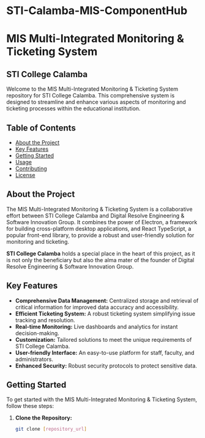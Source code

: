 # STI-Calamba-MIS-ComponentHub

# MIS Multi-Integrated Monitoring & Ticketing System
## STI College Calamba

Welcome to the MIS Multi-Integrated Monitoring & Ticketing System repository for STI College Calamba. This comprehensive system is designed to streamline and enhance various aspects of monitoring and ticketing processes within the educational institution.

## Table of Contents

- [About the Project](#about-the-project)
- [Key Features](#key-features)
- [Getting Started](#getting-started)
- [Usage](#usage)
- [Contributing](#contributing)
- [License](#license)

## About the Project

The MIS Multi-Integrated Monitoring & Ticketing System is a collaborative effort between STI College Calamba and Digital Resolve Engineering & Software Innovation Group. It combines the power of Electron, a framework for building cross-platform desktop applications, and React TypeScript, a popular front-end library, to provide a robust and user-friendly solution for monitoring and ticketing.

**STI College Calamba** holds a special place in the heart of this project, as it is not only the beneficiary but also the alma mater of the founder of Digital Resolve Engineering & Software Innovation Group.

## Key Features

- **Comprehensive Data Management:** Centralized storage and retrieval of critical information for improved data accuracy and accessibility.
- **Efficient Ticketing System:** A robust ticketing system simplifying issue tracking and resolution.
- **Real-time Monitoring:** Live dashboards and analytics for instant decision-making.
- **Customization:** Tailored solutions to meet the unique requirements of STI College Calamba.
- **User-friendly Interface:** An easy-to-use platform for staff, faculty, and administrators.
- **Enhanced Security:** Robust security protocols to protect sensitive data.

## Getting Started

To get started with the MIS Multi-Integrated Monitoring & Ticketing System, follow these steps:

1. **Clone the Repository:** 
   ```sh
   git clone [repository_url]
